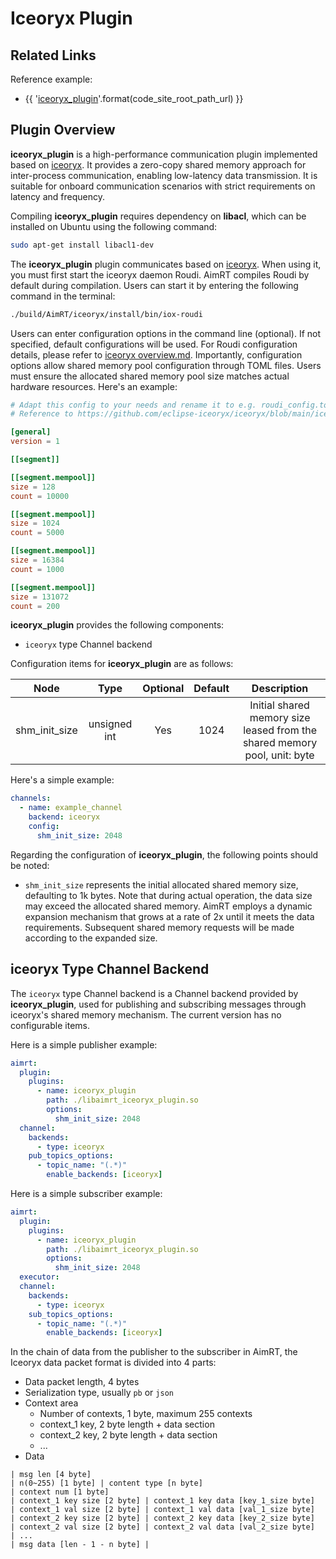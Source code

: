 

# Iceoryx Plugin

## Related Links

Reference example:
- {{ '[iceoryx_plugin]({}/src/examples/plugins/iceoryx_plugin)'.format(code_site_root_path_url) }}


## Plugin Overview

**iceoryx_plugin** is a high-performance communication plugin implemented based on [iceoryx](https://github.com/eclipse-iceoryx/iceoryx). It provides a zero-copy shared memory approach for inter-process communication, enabling low-latency data transmission. It is suitable for onboard communication scenarios with strict requirements on latency and frequency.

Compiling **iceoryx_plugin** requires dependency on **libacl**, which can be installed on Ubuntu using the following command:
```bash
sudo apt-get install libacl1-dev
```

The **iceoryx_plugin** plugin communicates based on [iceoryx](https://github.com/eclipse-iceoryx/iceoryx). When using it, you must first start the iceoryx daemon Roudi. AimRT compiles Roudi by default during compilation. Users can start it by entering the following command in the terminal:
```bash
./build/AimRT/iceoryx/install/bin/iox-roudi
```

Users can enter configuration options in the command line (optional). If not specified, default configurations will be used. For Roudi configuration details, please refer to [iceoryx overview.md](https://github.com/eclipse-iceoryx/iceoryx/blob/main/doc/website/getting-started/overview.md). Importantly, configuration options allow shared memory pool configuration through TOML files. Users must ensure the allocated shared memory pool size matches actual hardware resources. Here's an example:
```toml
# Adapt this config to your needs and rename it to e.g. roudi_config.toml
# Reference to https://github.com/eclipse-iceoryx/iceoryx/blob/main/iceoryx_posh/etc/iceoryx/roudi_config_example.toml

[general]
version = 1

[[segment]]

[[segment.mempool]]
size = 128
count = 10000

[[segment.mempool]]
size = 1024
count = 5000

[[segment.mempool]]
size = 16384
count = 1000

[[segment.mempool]]
size = 131072
count = 200
```

**iceoryx_plugin** provides the following components:
- `iceoryx` type Channel backend

Configuration items for **iceoryx_plugin** are as follows:

| Node            | Type         | Optional | Default | Description |
| :----:          | :----:       | :----:   | :----:  | :----:      |
| shm_init_size   | unsigned int | Yes      | 1024    | Initial shared memory size leased from the shared memory pool, unit: byte |

Here's a simple example:
```yaml
channels:
  - name: example_channel
    backend: iceoryx
    config:
      shm_init_size: 2048
```


Regarding the configuration of **iceoryx_plugin**, the following points should be noted:
- `shm_init_size` represents the initial allocated shared memory size, defaulting to 1k bytes. Note that during actual operation, the data size may exceed the allocated shared memory. AimRT employs a dynamic expansion mechanism that grows at a rate of 2x until it meets the data requirements. Subsequent shared memory requests will be made according to the expanded size.

## iceoryx Type Channel Backend

The `iceoryx` type Channel backend is a Channel backend provided by **iceoryx_plugin**, used for publishing and subscribing messages through iceoryx's shared memory mechanism. The current version has no configurable items.

Here is a simple publisher example:
```yaml
aimrt:
  plugin:
    plugins:
      - name: iceoryx_plugin
        path: ./libaimrt_iceoryx_plugin.so
        options:
          shm_init_size: 2048
  channel:
    backends:
      - type: iceoryx
    pub_topics_options:
      - topic_name: "(.*)"
        enable_backends: [iceoryx]

```

Here is a simple subscriber example:
```yaml
aimrt:
  plugin:
    plugins:
      - name: iceoryx_plugin
        path: ./libaimrt_iceoryx_plugin.so
        options:
          shm_init_size: 2048
  executor:
  channel:
    backends:
      - type: iceoryx
    sub_topics_options:
      - topic_name: "(.*)"
        enable_backends: [iceoryx]
```


In the chain of data from the publisher to the subscriber in AimRT, the Iceoryx data packet format is divided into 4 parts:
- Data packet length, 4 bytes
- Serialization type, usually `pb` or `json`
- Context area
  - Number of contexts, 1 byte, maximum 255 contexts
  - context_1 key, 2 byte length + data section
  - context_2 key, 2 byte length + data section
  - ...
- Data

```
| msg len [4 byte]
| n(0~255) [1 byte] | content type [n byte]
| context num [1 byte]
| context_1 key size [2 byte] | context_1 key data [key_1_size byte]
| context_1 val size [2 byte] | context_1 val data [val_1_size byte]
| context_2 key size [2 byte] | context_2 key data [key_2_size byte]
| context_2 val size [2 byte] | context_2 val data [val_2_size byte]
| ...
| msg data [len - 1 - n byte] |
```
